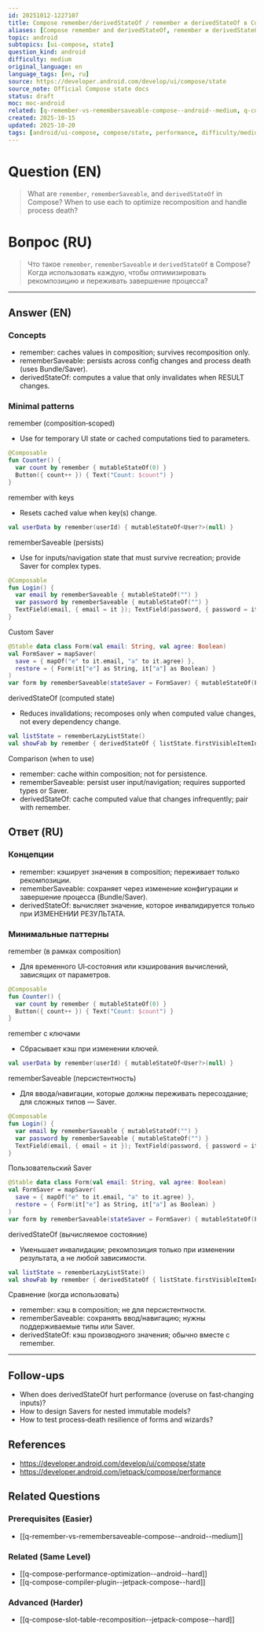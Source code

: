```yaml
---
id: 20251012-1227107
title: Compose remember/derivedStateOf / remember и derivedStateOf в Compose
aliases: [Compose remember and derivedStateOf, remember и derivedStateOf]
topic: android
subtopics: [ui-compose, state]
question_kind: android
difficulty: medium
original_language: en
language_tags: [en, ru]
source: https://developer.android.com/develop/ui/compose/state
source_note: Official Compose state docs
status: draft
moc: moc-android
related: [q-remember-vs-remembersaveable-compose--android--medium, q-compose-performance-optimization--android--hard, q-compose-compiler-plugin--jetpack-compose--hard]
created: 2025-10-15
updated: 2025-10-20
tags: [android/ui-compose, compose/state, performance, difficulty/medium]
---
```

# Question (EN)
> What are `remember`, `rememberSaveable`, and `derivedStateOf` in Compose? When to use each to optimize recomposition and handle process death?

# Вопрос (RU)
> Что такое `remember`, `rememberSaveable` и `derivedStateOf` в Compose? Когда использовать каждую, чтобы оптимизировать рекомпозицию и переживать завершение процесса?

---

## Answer (EN)

### Concepts
- remember: caches values in composition; survives recomposition only.
- rememberSaveable: persists across config changes and process death (uses Bundle/Saver).
- derivedStateOf: computes a value that only invalidates when RESULT changes.

### Minimal patterns

remember (composition‑scoped)
- Use for temporary UI state or cached computations tied to parameters.
```kotlin
@Composable
fun Counter() {
  var count by remember { mutableStateOf(0) }
  Button({ count++ }) { Text("Count: $count") }
}
```

remember with keys
- Resets cached value when key(s) change.
```kotlin
val userData by remember(userId) { mutableStateOf<User?>(null) }
```

rememberSaveable (persists)
- Use for inputs/navigation state that must survive recreation; provide Saver for complex types.
```kotlin
@Composable
fun Login() {
  var email by rememberSaveable { mutableStateOf("") }
  var password by rememberSaveable { mutableStateOf("") }
  TextField(email, { email = it }); TextField(password, { password = it })
}
```

Custom Saver
```kotlin
@Stable data class Form(val email: String, val agree: Boolean)
val FormSaver = mapSaver(
  save = { mapOf("e" to it.email, "a" to it.agree) },
  restore = { Form(it["e"] as String, it["a"] as Boolean) }
)
var form by rememberSaveable(stateSaver = FormSaver) { mutableStateOf(Form("", false)) }
```

derivedStateOf (computed state)
- Reduces invalidations; recomposes only when computed value changes, not every dependency change.
```kotlin
val listState = rememberLazyListState()
val showFab by remember { derivedStateOf { listState.firstVisibleItemIndex > 0 } }
```

Comparison (when to use)
- remember: cache within composition; not for persistence.
- rememberSaveable: persist user input/navigation; requires supported types or Saver.
- derivedStateOf: cache computed value that changes infrequently; pair with remember.

## Ответ (RU)

### Концепции
- remember: кэширует значения в composition; переживает только рекомпозиции.
- rememberSaveable: сохраняет через изменение конфигурации и завершение процесса (Bundle/Saver).
- derivedStateOf: вычисляет значение, которое инвалидируется только при ИЗМЕНЕНИИ РЕЗУЛЬТАТА.

### Минимальные паттерны

remember (в рамках composition)
- Для временного UI‑состояния или кэширования вычислений, зависящих от параметров.
```kotlin
@Composable
fun Counter() {
  var count by remember { mutableStateOf(0) }
  Button({ count++ }) { Text("Count: $count") }
}
```

remember с ключами
- Сбрасывает кэш при изменении ключей.
```kotlin
val userData by remember(userId) { mutableStateOf<User?>(null) }
```

rememberSaveable (персистентность)
- Для ввода/навигации, которые должны переживать пересоздание; для сложных типов — Saver.
```kotlin
@Composable
fun Login() {
  var email by rememberSaveable { mutableStateOf("") }
  var password by rememberSaveable { mutableStateOf("") }
  TextField(email, { email = it }); TextField(password, { password = it })
}
```

Пользовательский Saver
```kotlin
@Stable data class Form(val email: String, val agree: Boolean)
val FormSaver = mapSaver(
  save = { mapOf("e" to it.email, "a" to it.agree) },
  restore = { Form(it["e"] as String, it["a"] as Boolean) }
)
var form by rememberSaveable(stateSaver = FormSaver) { mutableStateOf(Form("", false)) }
```

derivedStateOf (вычисляемое состояние)
- Уменьшает инвалидации; рекомпозиция только при изменении результата, а не любой зависимости.
```kotlin
val listState = rememberLazyListState()
val showFab by remember { derivedStateOf { listState.firstVisibleItemIndex > 0 } }
```

Сравнение (когда использовать)
- remember: кэш в composition; не для персистентности.
- rememberSaveable: сохранять ввод/навигацию; нужны поддерживаемые типы или Saver.
- derivedStateOf: кэш производного значения; обычно вместе с remember.

---

## Follow-ups
- When does derivedStateOf hurt performance (overuse on fast‑changing inputs)?
- How to design Savers for nested immutable models?
- How to test process‑death resilience of forms and wizards?

## References
- https://developer.android.com/develop/ui/compose/state
- https://developer.android.com/jetpack/compose/performance

## Related Questions

### Prerequisites (Easier)
- [[q-remember-vs-remembersaveable-compose--android--medium]]

### Related (Same Level)
- [[q-compose-performance-optimization--android--hard]]
- [[q-compose-compiler-plugin--jetpack-compose--hard]]

### Advanced (Harder)
- [[q-compose-slot-table-recomposition--jetpack-compose--hard]]

